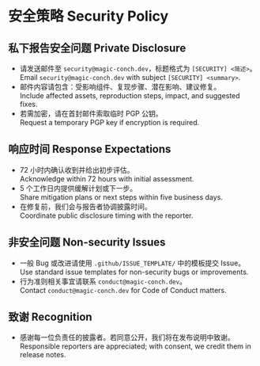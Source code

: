 # 安全策略 Security Policy

## 私下报告安全问题 Private Disclosure
- 请发送邮件至 `security@magic-conch.dev`，标题格式为 `[SECURITY] <简述>`。  
  Email `security@magic-conch.dev` with subject `[SECURITY] <summary>`.
- 邮件内容请包含：受影响组件、复现步骤、潜在影响、建议修复。  
  Include affected assets, reproduction steps, impact, and suggested fixes.
- 若需加密，请在首封邮件索取临时 PGP 公钥。  
  Request a temporary PGP key if encryption is required.

## 响应时间 Response Expectations
- 72 小时内确认收到并给出初步评估。  
  Acknowledge within 72 hours with initial assessment.
- 5 个工作日内提供缓解计划或下一步。  
  Share mitigation plans or next steps within five business days.
- 在修复前，我们会与报告者协调披露时间。  
  Coordinate public disclosure timing with the reporter.

## 非安全问题 Non-security Issues
- 一般 Bug 或改进请使用 `.github/ISSUE_TEMPLATE/` 中的模板提交 Issue。  
  Use standard issue templates for non-security bugs or improvements.
- 行为准则相关事宜请联系 `conduct@magic-conch.dev`。  
  Contact `conduct@magic-conch.dev` for Code of Conduct matters.

## 致谢 Recognition
- 感谢每一位负责任的披露者。若同意公开，我们将在发布说明中致谢。  
  Responsible reporters are appreciated; with consent, we credit them in release notes.
